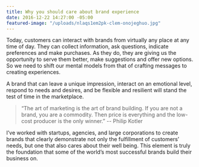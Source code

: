 ```yaml
---
title: Why you should care about brand experience
date: 2016-12-22 14:27:00 -05:00
featured-image: "/uploads/nlaqs1em2pk-clem-onojeghuo.jpg"
---
```


Today, customers can interact with brands from virtually any place at any time of day. They can collect information, ask questions, indicate preferences and make purchases. As they do, they are giving us the opportunity to serve them better, make suggestions and offer new options. So we need to shift our mental models from that of crafting messages to creating experiences.

A brand that can leave a unique impression, interact on an emotional level, respond to needs and desires, and be flexible and resilient will stand the test of time in the marketplace.

> “The art of marketing is the art of brand building. If you are not a brand, you are a commodity. Then price is everything and the low-cost producer is the only winner.” -- Philip Kotler

I’ve worked with startups, agencies, and large corporations to create brands that clearly demonstrate not only the fulfillment of customers’ needs, but one that also cares about their well being. This element is truly the foundation that some of the world’s most successful brands build their business on.
